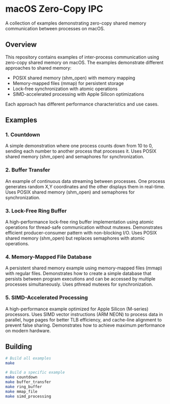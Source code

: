 # macOS Zero-Copy IPC

A collection of examples demonstrating zero-copy shared memory communication between processes on macOS.

## Overview

This repository contains examples of inter-process communication using zero-copy shared memory on macOS. The examples demonstrate different approaches to shared memory:

- POSIX shared memory (shm_open) with memory mapping
- Memory-mapped files (mmap) for persistent storage
- Lock-free synchronization with atomic operations
- SIMD-accelerated processing with Apple Silicon optimizations

Each approach has different performance characteristics and use cases.

## Examples

### 1. Countdown

A simple demonstration where one process counts down from 10 to 0, sending each number to another process that processes it. Uses POSIX shared memory (shm_open) and semaphores for synchronization.

### 2. Buffer Transfer

An example of continuous data streaming between processes. One process generates random X,Y coordinates and the other displays them in real-time. Uses POSIX shared memory (shm_open) and semaphores for synchronization.

### 3. Lock-Free Ring Buffer

A high-performance lock-free ring buffer implementation using atomic operations for thread-safe communication without mutexes. Demonstrates efficient producer-consumer pattern with non-blocking I/O. Uses POSIX shared memory (shm_open) but replaces semaphores with atomic operations.

### 4. Memory-Mapped File Database

A persistent shared memory example using memory-mapped files (mmap) with regular files. Demonstrates how to create a simple database that persists between program executions and can be accessed by multiple processes simultaneously. Uses pthread mutexes for synchronization.

### 5. SIMD-Accelerated Processing

A high-performance example optimized for Apple Silicon (M-series) processors. Uses SIMD vector instructions (ARM NEON) to process data in parallel, huge pages for better TLB efficiency, and cache-line alignment to prevent false sharing. Demonstrates how to achieve maximum performance on modern hardware.

## Building

```bash
# Build all examples
make

# Build a specific example
make countdown
make buffer_transfer
make ring_buffer
make mmap_file
make simd_processing
```
